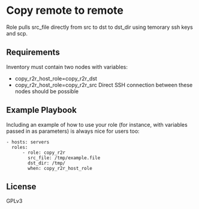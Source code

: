 Copy remote to remote
=========

Role pulls src_file directly from src to dst to dst_dir using temorary ssh keys and scp.

Requirements
------------

Inventory must contain two nodes with variables: 
- copy_r2r_host_role=copy_r2r_dst
- copy_r2r_host_role=copy_r2r_src
Direct SSH connection between these nodes should be possible

Example Playbook
----------------

Including an example of how to use your role (for instance, with variables passed in as parameters) is always nice for users too:

    - hosts: servers
      roles:
          - role: copy_r2r
            src_file: /tmp/example.file
            dst_dir: /tmp/
            when: copy_r2r_host_role
          

License
-------

GPLv3
